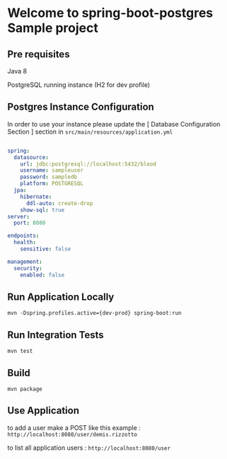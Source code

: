 # Welcome to spring-boot-postgres Sample project

## Pre requisites
Java 8

PostgreSQL running instance (H2 for dev profile)

## Postgres Instance Configuration
In order to use your instance please update the [ Database Configuration Section ] section in ```src/main/resources/application.yml```

```yaml

spring:
  datasource:
    url: jdbc:postgresql://localhost:5432/blood
    username: sampleuser
    password: sampledb
    platform: POSTGRESQL
  jpa:
    hibernate:
      ddl-auto: create-drop
    show-sql: true
server:
  port: 8080

endpoints:
  health:
    sensitive: false

management:
  security:
    enabled: false
```

## Run Application Locally
```mvn -Dspring.profiles.active={dev-prod} spring-boot:run```

## Run Integration Tests
```mvn test```

##  Build
```mvn package```

## Use Application
to add a user make a POST like this example : ```http://localhost:8080/user/demis.rizzotto```

to list all application users : ```http://localhost:8080/user```
